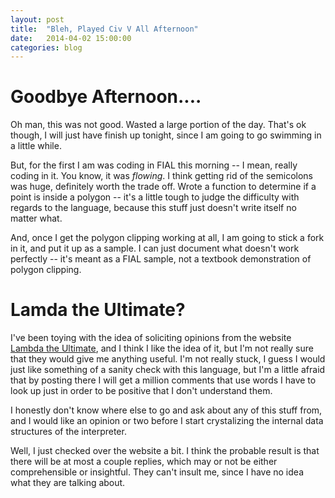 ```yaml
---
layout: post
title:  "Bleh, Played Civ V All Afternoon"
date:   2014-04-02 15:00:00
categories: blog
---
```


# Goodbye Afternoon....

Oh man, this was not good.  Wasted a large portion of the day.  That's
ok though, I will just have finish up tonight, since I am going to go
swimming in a little while.

But, for the first I am was coding in FIAL this morning -- I mean,
really coding in it.  You know, it was *flowing*.  I think getting rid
of the semicolons was huge, definitely worth the trade off.  Wrote a
function to determine if a point is inside a polygon -- it's a little
tough to judge the difficulty with regards to the language, because
this stuff just doesn't write itself no matter what.

And, once I get the polygon clipping working at all, I am going to
stick a fork in it, and put it up as a sample.  I can just document
what doesn't work perfectly -- it's meant as a FIAL sample, not a
textbook demonstration of polygon clipping.

# Lamda the Ultimate?

I've been toying with the idea of soliciting opinions from the website
[Lambda the Ultimate](http://lambda-the-ultimate.org/), and I think I
like the idea of it, but I'm not really sure that they would give me
anything useful.  I'm not really stuck, I guess I would just like
something of a sanity check with this language, but I'm a little
afraid that by posting there I will get a million comments that use
words I have to look up just in order to be positive that I don't
understand them.

I honestly don't know where else to go and ask about any of this stuff
from, and I would like an opinion or two before I start crystalizing
the internal data structures of the interpreter.

Well, I just checked over the website a bit.  I think the probable
result is that there will be at most a couple replies, which may or
not be either comprehensible or insightful.  They can't insult me,
since I have no idea what they are talking about.

